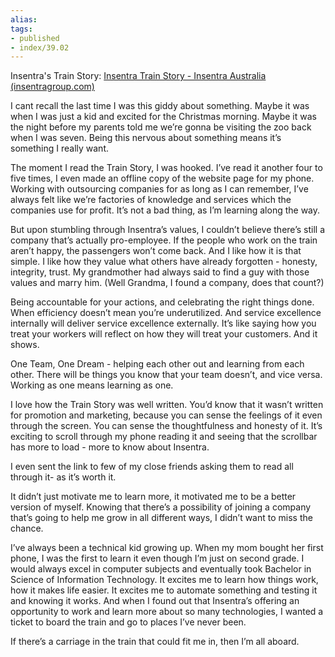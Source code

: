 ```yaml
---
alias:
tags:
- published
- index/39.02
---
```




Insentra's Train Story:  [Insentra Train Story - Insentra Australia (insentragroup.com)](https://www.insentragroup.com/au/insights/not-geek-speak/business/insentra-train-story/)


I cant recall the last time I was this giddy about something. Maybe it was when I was just a kid and excited for the Christmas morning. Maybe it was the night before my parents told me we’re gonna be visiting the zoo back when I was seven. Being this nervous about something means it’s something I really want.

The moment I read the Train Story, I was hooked. I’ve read it another four to five times, I even made an offline copy of the website page for my phone. Working with outsourcing companies for as long as I can remember, I’ve always felt like we’re factories of knowledge and services which the companies use for profit. It’s not a bad thing, as I’m learning along the way.

But upon stumbling through Insentra’s values, I couldn’t believe there’s still a company that’s actually pro-employee. If the people who work on the train aren’t happy, the passengers won’t come back. And I like how it is that simple. I like how they value what others have already forgotten - honesty, integrity, trust. My grandmother had always said to find a guy with those values and marry him. (Well Grandma, I found a company, does that count?)

Being accountable for your actions, and celebrating the right things done. When efficiency doesn’t mean you’re underutilized. And service excellence internally will deliver service excellence externally. It’s like saying how you treat your workers will reflect on how they will treat your customers. And it shows.

One Team, One Dream - helping each other out and learning from each other. There will be things you know that your team doesn’t, and vice versa. Working as one means learning as one.

I love how the Train Story was well written. You’d know that it wasn’t written for promotion and marketing, because you can sense the feelings of it even through the screen. You can sense the thoughtfulness and honesty of it. It’s exciting to scroll through my phone reading it and seeing that the scrollbar has more to load - more to know about Insentra.

I even sent the link to few of my close friends asking them to read all through it- as it’s worth it.

It didn’t just motivate me to learn more, it motivated me to be a better version of myself. Knowing that there’s a possibility of joining a company that’s going to help me grow in all different ways, I didn’t want to miss the chance.

I’ve always been a technical kid growing up. When my mom bought her first phone, I was the first to learn it even though I’m just on second grade. I would always excel in computer subjects and eventually took Bachelor in Science of Information Technology. It excites me to learn how things work, how it makes life easier. It excites me to automate something and testing it and knowing it works. And when I found out that Insentra’s offering an opportunity to work and learn more about so many technologies, I wanted a ticket to board the train and go to places I’ve never been.

If there’s a carriage in the train that could fit me in, then I’m all aboard.

